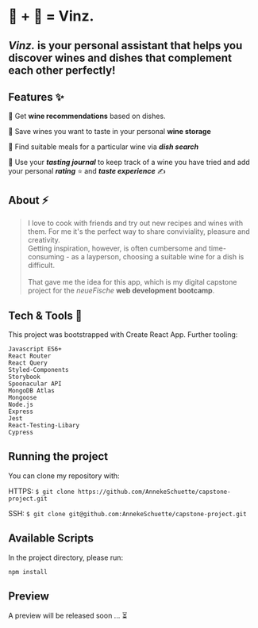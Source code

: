 # 🍷 + 🍱 = Vinz.

## _**Vinz.**_ is your personal assistant that helps you discover wines and dishes that complement each other perfectly!

## Features ✨ 
🍷 Get **wine recommendations** based on dishes.

💖 Save wines you want to taste in your personal **__wine storage__**

🍛 Find suitable meals for a particular wine via **_dish search_**

📔 Use your _**tasting journal**_ to keep track of a wine you have tried and add your personal _**rating**_ ⭐️ and _**taste experience**_ ✍️ 

## About ⚡️ 
> I love to cook with friends and try out new recipes and wines with them. For me it's the perfect way to share conviviality, pleasure and creativity. <br />
> Getting inspiration, however, is often cumbersome and time-consuming - as a layperson, choosing a suitable wine for a dish is difficult. <br /><br />
> That gave me the idea for this app, which is my digital capstone project for the _neueFische_ **web development bootcamp**.<br />

## Tech & Tools 🚀

This project was bootstrapped with Create React App. Further tooling:

    Javascript ES6+
    React Router
    React Query
    Styled-Components
    Storybook
    Spoonacular API
    MongoDB Atlas
    Mongoose
    Node.js
    Express
    Jest
    React-Testing-Libary
    Cypress

## Running the project

You can clone my repository with:

HTTPS:
`$ git clone https://github.com/AnnekeSchuette/capstone-project.git`

SSH:
`$ git clone git@github.com:AnnekeSchuette/capstone-project.git`

## Available Scripts

In the project directory, please run:

`npm install`

## Preview
A preview will be released soon ... ⏳
